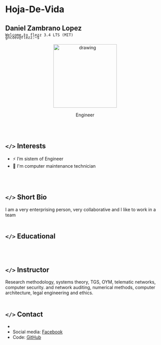 # Hoja-De-Vida
## Daniel Zambrano Lopez
<p style="margin-top:-15px;"><code>Welcome to flezz 3.4 LTS (MIT)</code></p>
<p style="margin-top:-20px;"><code>gncdev@flezz:~$</code></p>


<p align="center"><img src="https://avatars.githubusercontent.com/u/65915197?s=400&u=96ebf6255fa722a4480166670e9ec665c9a46ea9&v=4" alt="drawing" width="200"/></p>
<p align="center">Engineer </p><br><br>


## <code></></code> Interests
- ⚡ I’m sistem of Engineer
- 🐍 I'm computer maintenance technician

<br><br>


## <code></></code> Short Bio
I am a very enterprising person, very collaborative and I like to work in a team
<br><br>


## <code></></code> Educational

<br><br>


## <code></></code> Instructor
Research methodology, systems theory, TGS, OYM, telematic networks, computer security.
and network auditing, numerical methods, computer architecture, legal engineering and ethics.
<br><br>


## <code></></code> Contact
* 
* Social media: [Facebook][3] 
* Code: [GitHub][8] 


[8]:https://github.com/dnlzambrano
[3]:https://web.facebook.com/diegoalandro.lopez/
